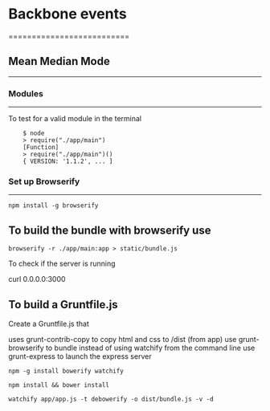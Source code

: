 # Backbone events
==========================

## Mean Median Mode
-----------------------
### Modules
----------------------
To test for a valid module in the terminal
```
    $ node
    > require("./app/main")
    [Function]
    > require("./app/main")()
    { VERSION: '1.1.2', ... ]
```

### Set up Browserify
----------------------------
```npm install -g browserify```


To build the bundle with browserify use
--------------------------------------------
```browserify -r ./app/main:app > static/bundle.js```

To check if the server is running

curl 0.0.0.0:3000

To build a Gruntfile.js
-------------------------------------

Create a Gruntfile.js that

uses grunt-contrib-copy to copy html and css to /dist (from app)
use grunt-browserify to bundle instead of using watchify from the command line
use grunt-express to launch the express server

```npm -g install bowerify watchify```

```npm install && bower install```

```watchify app/app.js -t debowerify -o dist/bundle.js -v -d```

